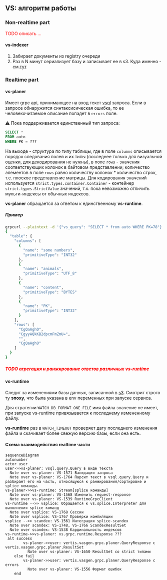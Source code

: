## VS: алгоритм работы

### Non-realtime part

<span style="color:red">TODO описать ... </span>

#### vs-indexer

1. Забирает документы из registry очереди
2. Раз в N минут сериализует базу и записывает ее в s3. Куда именно - см.[тут](/docs/decisions/0001-s3-format_doc.md#принятое-решение)

### Realtime part

#### vs-planer

Имеет grpc api, принимающее на вход текст [vsql](/docs/vs/vsql/lang.md) запроса. Если в запросе обнаружится
синтаксисическая ошибка, то ее человекочитаемое описание попадет в `errors` поле.

⚠️ Пока поддерживается единственный тип запроса:

```sql
SELECT *
FROM auto
WHERE PK = ???
```

На выходе - структура по типу таблицы, где в поле `columns` описывается порядок следования полей и их типы (последнее
только для визуальной оценки, для декодирования не нужны), в поле `rows` - значения соответствующих колонок в байтовом
представлении; количество элементов в поле `rows` равно количеству колонок * количество строк, т.е. плоское
представление матрицы. Для кодирования значений используется `strict.types.container.Container` -
контейнер `strict.types.StrictValue` значений, т.к. пока невозможно отличить мульти-индексы от обычных индексов.

**vs-planer** обращается за ответом к единственному **vs-runtime**.

##### Пример

```sh
grpcurl --plaintext -d '{"vs_query": "SELECT * from auto WHERE PK=78"}' vs-planer-grpc.vrts-slb.test.vertis.yandex.net:80 vertis.vs.grpc.Planer/ExecuteQuery
{
  "table": {
    "columns": [
      {
        "name": "some numbers",
        "primitiveType": "INT32"
      },
      {
        "name": "animals",
        "primitiveType": "UTF_8"
      },
      {
        "name": "content",
        "primitiveType": "BYTES"
      },
      {
        "name": "PK",
        "primitiveType": "INT32"
      }
    ],
    "rows": [
      "CgQaAghO",
      "CgyyAQkKB2dpcmFmZmU=",
      "",
      "CgQaAghO"
    ]
  }
}
```

##### <span style="color:red">TODO агрегация и ранжирование ответов различных vs-runtime </span>

#### vs-runtime

Следит за изменениями базы данных, записанной в [s3](/docs/decisions/0001-s3-format_doc.md#принятое-решение). Смотрит строго ту **эпоху**, что
была указана в env переменных при запуске сервиса.

Для стратегии `WATCH_DB_FORMAT_ONE_FILE` имя файла значение не имеет, при запуске vs-runtime привязывается к последнему
измененному файлу.

**vs-runtime** раз в `WATCH_TIMEOUT` проверяет дату последнего изменения файла и скачивает более свежую версию базы,
если она есть.

#### Схема взаимодействия realtime части

```mermaid
sequenceDiagram
autonumber
actor user
user->>vs-planer: vsql.query.Query в виде текста
  Note over vs-planer: VS-1571 Валидация запроса
  Note over vs-planer: VS-1764 Парсит текст в vsql.query.Query и разбирает его на часть, относящуюся к ранжирования/сортировке и  splice команды.
vs-planer->>vs-runtime: Stream[splice команды]
  Note over vs-planer: VS-1568 Изменить request-response
  Note over vs-planer: VS-1539 RuntimeGrpcClient
vs-runtime -->> vsplice: Обращается к vs.splice.Interpreter для выполнения splice команд
  Note over vsplice: VS-1768 Сессии
  Note over vsplice: VS-1767 Проверки компиляции
vsplice -->> scandex: VS-1561 Интеграция splice-scandex
  Note over scandex: VS-1748, VS-1766 ScandexResultSet
  Note over scandex: VS-1538 Кардинальность индексов
vs-runtime->>vs-planer: vs.grpc.runtime.Response ???
 alt success
        vs-planer->>user: vertis.vasgen.grpc.planer.QueryResponse c vertis.vasgen.grpc.planer.ResultSet
          Note over vs-planer: VS-1650 ResultSet со strict типами
    else fail
        vs-planer->>user: vertis.vasgen.grpc.planer.QueryResponse c errors
          Note over vs-planer: VS-1556 Формат ошибок
    end

```



